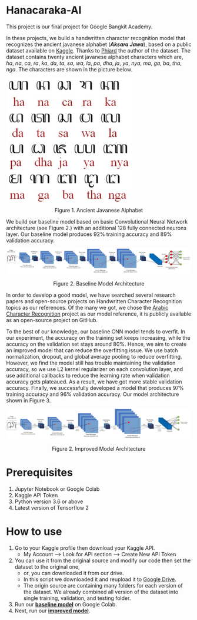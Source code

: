 # Hanacaraka-AI
This project is our final project for Google Bangkit Academy.

In these projects, we build a handwritten character recognition model that recognizes the ancient javanese alphabet (***Aksara Jawa***), based on a public dataset available on [Kaggle](https://www.kaggle.com/phiard/aksara-jawa). Thanks to [Phiard](https://www.kaggle.com/phiard) the author of the dataset. The dataset contains twenty ancient javanese alphabet characters which are, _ha_, _na_, _ca_, _ra_, _ka_, _da_, _ta_, _sa_, _wa_, _la_, _pa_, _dha_, _ja_, _ya_, _nya_, _ma_, _ga_, _ba_, _tha_, _nga_. The characters are shown in the picture below.

<img align="center" src="/misc/img/javanese_alphabet.jpg"></img>

<p align="center">Figure 1. Ancient Javanese Alphabet</p>

We build our baseline model based on basic Convolutional Neural Network architecture (see Figure 2.) with an additional 128 fully connected neurons layer. Our baseline model produces 92% training accuracy and 89% validation accuracy.

![Figure 2. Baseline Model Architecture](/misc/img/Baseline_model_architecture.jpg)
<p align="center">Figure 2. Baseline Model Architecture</p>

In order to develop a good model, we have searched several research papers and open-source projects on Handwritten Character Recognition topics as our references. Of the many we got, we chose the [Arabic Character Recognition](https://github.com/AmrHendy/Arabic-Handwritten-Images-Recognition) project as our model reference, it is publicly available as an open-source project on GitHub. 

To the best of our knowledge, our baseline CNN model tends to overfit. In our experiment, the accuracy on the training set keeps increasing, while the accuracy on the validation set stays around 80%. Hence, we aim to create an improved model that can reduce the overfitting issue. We use batch normalization, dropout, and global average pooling to reduce overfitting.  However, we find the model still has trouble maintaining the validation accuracy, so we use L2 kernel regularizer on each convolution layer, and use additional callbacks to reduce the learning rate when validation accuracy gets plateaued. As a result, we have got more stable validation accuracy. Finally, we successfully developed a model that produces 97% training accuracy and 96% validation accuracy. Our model architecture shown in Figure 3.

![Figure 2. Improved Model Architecture](/misc/img/Improve_model_architecture.jpg)
<p align="center">Figure 2. Improved Model Architecture</p>

# Prerequisites
1. Jupyter Notebook or Google Colab
2. Kaggle API Token
3. Python version 3.6 or above
4. Latest version of Tensorflow 2

# How to use
1. Go to your Kaggle profile then download your Kaggle API.
    - My Account --> Look for API section --> Create New API Token
2. You can use it from the original source and modify our code then set the dataset to the original one,
    - or, you can downloaded it from our drive. 
    - In this script we downloaded it and reupload it to [Google Drive](https://drive.google.com/file/d/1CvBaHE6bbLP1bpEHTYxnLM0Lio22LlB4/view?usp=sharing).
    - The origin source are containing many folders for each version of the dataset. We already combined all version of the dataset into single training, validation, and testing folder.
3. Run our [**baseline model**](https://colab.research.google.com/github/IqbalLx/Hanacaraka-AI/blob/master/Hanacaraka%20AI%20-%20notebook.ipynb) on Google Colab.
4. Next, run our [**improved model**](https://colab.research.google.com/github/IqbalLx/Hanacaraka-AI/blob/master/Hanacaraka%20AI%20-%20notebook%20-%20improved%20model.ipynb).
